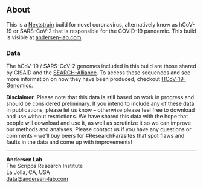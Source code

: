 ## About
This is a [Nextstrain](https://nextstrain.org) build for novel coronavirus, alternatively know as hCoV-19 or SARS-CoV-2 that is responsible for the COVID-19 pandemic. This build is visible at [andersen-lab.com](andersen-lab.com).

### Data
The hCoV-19 / SARS-CoV-2 genomes included in this build are those shared by GISAID and the [SEARCH-Alliance](https://searchcovid.info/). To access these sequences and see more information on how they have been produced, checkout [HCoV-19-Genomics](https://github.com/andersen-lab/HCoV-19-Genomics).

**Disclaimer**. Please note that this data is still based on work in progress and should be considered preliminary. If you intend to include any of these data in publications, please let us know – otherwise please feel free to download and use without restrictions. We have shared this data with the hope that people will download and use it, as well as scrutinize it so we can improve our methods and analyses. Please contact us if you have any questions or comments – we’ll buy beers for #ResearchParasites that spot flaws and faults in the data and come up with improvements!

---
**Andersen Lab**  
The Scripps Research Institute  
La Jolla, CA, USA  
[data@andersen-lab.com](mailto:data@andersen-lab.com)
